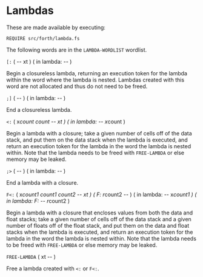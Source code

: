 # Lambdas

These are made available by executing:

    REQUIRE src/forth/lambda.fs

The following words are in the `LAMBDA-WORDLIST` wordlist.

`[:` ( -- xt ) ( in lambda: -- )

Begin a closureless lambda, returning an execution token for the lambda within the word where the lambda is nested. Lambdas created with this word are not allocated and thus do not need to be freed.

`;]` ( -- ) ( in lambda: -- )

End a closureless lambda.

`<:` ( x*count count -- xt ) ( in lambda: -- x*count )

Begin a lambda with a closure; take a given number of cells off of the data stack, and put them on the data stack when the lambda is executed, and return an execution token for the lambda in the word the lambda is nested within. Note that the lambda needs to be freed with `FREE-LAMBDA` or else memory may be leaked.

`;>` ( -- ) ( in lambda: -- )

End a lambda with a closure.

`F<:` ( x*count1 count1 count2 -- xt ) ( F: r*count2 -- ) ( in lambda: -- x*count1 ) ( in lambda: F: -- r*count2 )

Begin a lambda with a closure that encloses values from both the data and float stacks; take a given number of cells off of the data stack and a given number of floats off of the float stack, and put them on the data and float stacks when the lambda is executed, and return an execution token for the lambda in the word the lambda is nested within. Note that the lambda needs to be freed with `FREE-LAMBDA` or else memory may be leaked.

`FREE-LAMBDA` ( xt -- )

Free a lambda created with `<:` or `F<:`.
